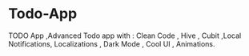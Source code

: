 # Todo-App
TODO App ,Advanced Todo app with : Clean Code , Hive , Cubit ,Local Notifications, Localizations , Dark Mode , Cool UI , Animations.
